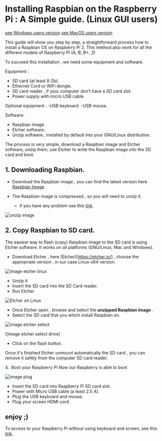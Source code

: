 # Installing Raspbian on the Raspberry Pi : A Simple guide. (Linux GUI users)

[see Windows users version]()
[see MacOS users version]()

This guide will show you step by step, a straightforward process how to install a Raspbian OS  on
Raspberry Pi 2. This method also work for all the different models of Raspberry Pi (A, B, B+, 2)


To succeed this installation , we need some equipment and software.

Equipment :

 - SD card (at least 8 Gb).
 - Ethernet Cord or WiFi dongle.
 - SD card reader , if your computer don’t have a SD card slot.
 - Power supply with micro USB cable.

Optional equipment :
 -USB keyboard.
 -USB mouse.

Software:
 - Raspbian image .
 - Etcher software.
 - Unzip software , installed by default into your GNU/Linux distribution.

The process is very simple, download a Raspbian image and Etcher software, unzip them,
use Etcher to write the Raspbian image into the SD card  and boot.


## 1. Downloading Raspbian.

  - Download the Raspbian image ,  you can find the latest version here [Raspbian Image](https://www.raspberrypi.org/downloads/raspbian/) .

  - The Raspbian image is compressed , so you will need to unzip it.
    * if you have any problem see this [link]().

![unzip image](iot.apps/doc/img/)

## 2. Copy Raspbian  to SD card.

The easiest way to flash (copy) Raspbian image to the SD card is using  Etcher software. It works on
all platforms (GNU/Linux, Mac and Windows).

  - Download Etcher , here (Etcher)[https://etcher.io/] , choose the appropriate  version , in our case Linux-x64 version.

![image etcher linux]()

  - Unzip it
  - Insert the SD card into the SD Card reader.
  - Run Etcher

![Etcher on Linux]()

  - Once Etcher open , browse and select the **unzipped Raspbian image** .
  - Select the SD card that you which install Raspbian on.

![image etcher select]()

![image etcher select drive]

  - Click on the flash button.

Once it's finished  Etcher unmount automatically the SD card   , you can  remove it safely  from the computer
SD card reader.

4.. Boot your Raspberry Pi
Now our Raspberry is able to boot

![image plug ]()

- Insert the SD card into Raspberry Pi SD card slot.
- Power with Micro USB cable (a least 2.5 A).
- Plug the USB keyboard and mouse.
- Plug your screen  HDMI cord .

 enjoy  ;)
---

To access to your Raspberry Pi without using keyboard and screen, see this [link]().
